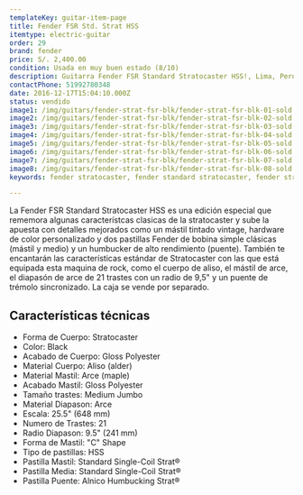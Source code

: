 ```yaml
---
templateKey: guitar-item-page
title: Fender FSR Std. Strat HSS
itemtype: electric-guitar
order: 29
brand: fender
price: S/. 2,400.00
condition: Usada en muy buen estado (8/10)
description: Guitarra Fender FSR Standard Stratocaster HSS!, Lima, Peru
contactPhone: 51992780348
date: 2016-12-17T15:04:10.000Z
status: vendido
image1: /img/guitars/fender-strat-fsr-blk/fender-strat-fsr-blk-01-sold.jpg
image2: /img/guitars/fender-strat-fsr-blk/fender-strat-fsr-blk-02-sold.jpg
image3: /img/guitars/fender-strat-fsr-blk/fender-strat-fsr-blk-03-sold.jpg
image4: /img/guitars/fender-strat-fsr-blk/fender-strat-fsr-blk-04-sold.jpg
image5: /img/guitars/fender-strat-fsr-blk/fender-strat-fsr-blk-05-sold.jpg
image6: /img/guitars/fender-strat-fsr-blk/fender-strat-fsr-blk-06-sold.jpg
image7: /img/guitars/fender-strat-fsr-blk/fender-strat-fsr-blk-07-sold.jpg
image8: /img/guitars/fender-strat-fsr-blk/fender-strat-fsr-blk-08-sold.jpg
keywords: fender stratocaster, fender standard stratocaster, fender stratocaster FSR, fender stratocaster HSSs

---
```

La Fender FSR Standard Stratocaster HSS es una edición especial que rememora algunas característcas clasicas de la stratocaster y sube la apuesta con detalles mejorados como un mástil tintado vintage, hardware de color personalizado y dos pastillas Fender de bobina simple clásicas (mástil y medio) y un humbucker de alto rendimiento (puente). También te encantarán las características estándar de Stratocaster con las que está equipada esta maquina de rock, como el cuerpo de aliso, el mástil de arce, el diapasón de arce de 21 trastes con un radio de 9,5" y un puente de trémolo sincronizado. La caja se vende por separado.

## Características técnicas

* Forma de Cuerpo: Stratocaster
* Color: Black
* Acabado de Cuerpo: Gloss Polyester
* Material Cuerpo: Aliso (alder)
* Material Mastil: Arce (maple)
* Acabado Mastil: Gloss Polyester
* Tamaño trastes: Medium Jumbo
* Material Diapason: Arce
* Escala: 25.5" (648 mm)
* Numero de Trastes: 21
* Radio Diapason: 9.5" (241 mm)
* Forma de Mastil: "C" Shape
* Tipo de pastillas: HSS
* Pastilla Mastil: Standard Single-Coil Strat®
* Pastilla Media: Standard Single-Coil Strat®
* Pastilla Puente: Alnico Humbucking Strat®